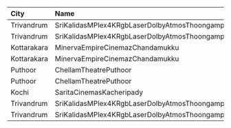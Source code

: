 | City        | Name                                                     |  Time | Type             | Price | Capacity | Booked |
| :---------- | :------------------------------------------------------- | ----: | :--------------- | ----: | -------: | -----: |
| Trivandrum  | SriKalidasMPlex4KRgbLaserDolbyAtmosThoongamparaKattakada | 11:00 | PlatinumRecliner |  300₹ |       13 |      6 |
| Trivandrum  | SriKalidasMPlex4KRgbLaserDolbyAtmosThoongamparaKattakada | 11:00 | Gold             |  150₹ |      225 |    111 |
| Kottarakara | MinervaEmpireCinemazChandamukku                          | 15:00 | Executive        |  200₹ |       13 |      0 |
| Kottarakara | MinervaEmpireCinemazChandamukku                          | 15:00 | Diamond          |  140₹ |      210 |    104 |
| Puthoor     | ChellamTheatrePuthoor                                    | 16:30 | Balcony          |  150₹ |      390 |    211 |
| Puthoor     | ChellamTheatrePuthoor                                    | 16:30 | Reserved         |  125₹ |      610 |    466 |
| Kochi       | SaritaCinemasKacheripady                                 | 18:00 | BlueCircle       |  150₹ |      227 |    218 |
| Trivandrum  | SriKalidasMPlex4KRgbLaserDolbyAtmosThoongamparaKattakada | 18:15 | PlatinumRecliner |  300₹ |       13 |      6 |
| Trivandrum  | SriKalidasMPlex4KRgbLaserDolbyAtmosThoongamparaKattakada | 18:15 | Gold             |  150₹ |      225 |    111 |